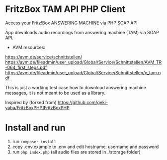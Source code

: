 # FritzBox TAM API PHP Client 
Access your Fritz!Box ANSWERING MACHINE via PHP SOAP API

App downloads audio recordings from answering machine (TAM) via SOAP API.

* AVM resources:

https://avm.de/service/schnittstellen/
https://avm.de/fileadmin/user_upload/Global/Service/Schnittstellen/AVM_TR-064_first_steps.pdf
https://avm.de/fileadmin/user_upload/Global/Service/Schnittstellen/x_tam.pdf

This is just a working test case how to download answering machine messages, it is not meant to be used as a library.

Inspired by (forked from) https://github.com/geki-yaba/FritzBoxPHP]FritzBoxPHP

# Install and run

 1. run `composer install`
 2. copy .env.example to .env and edit hostname, username and password
 3. run `php index.php` (all audio files are stored in ./storage folder)
